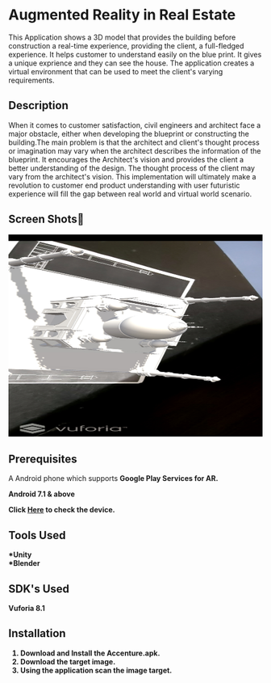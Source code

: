 # Augmented Reality in Real Estate
This Application shows a 3D model that provides the building before construction a real-time experience, providing the client, a full-fledged experience. It helps customer to understand easily on the blue print. It gives a unique exprience and they can see the house. The application creates a virtual environment that can be used to meet the client's varying requirements.

## Description
When it comes to customer satisfaction, civil engineers and architect face a major obstacle, either when developing the blueprint or constructing the building.The main problem is that the architect and client's thought process or imagination may vary when the architect describes the information of the blueprint. It encourages the Architect's vision and provides the client a better understanding of the design. The thought process of the client may vary from the architect's vision. This implementation will ultimately make a revolution to customer end product understanding with user futuristic experience will fill the gap between real world and virtual world scenario.

## Screen Shots:iphone:
<img src="https://github.com/Arunkumarvallal/AR-in-Real-Estate/blob/master/Screen%20Shots/step%204.jpg" width="1080" height="400"/>


## Prerequisites
<p>A Android phone which supports <b>Google Play Services for AR<b>.</p>
 
 Android 7.1 & above <br>
 
 Click [Here](https://developers.google.com/ar/discover/supported-devices) to check the device.
  
## Tools Used
*Unity <br>
*Blender

## SDK's Used
Vuforia 8.1

## Installation
1. Download and Install the Accenture.apk.
2. Download the target image.
3. Using the application scan the image target. 
